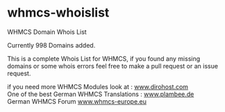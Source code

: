 # whmcs-whoislist
WHMCS Domain Whois List

Currently 998 Domains added.

This is a complete Whois List for WHMCS, if you found any missing domains or some whois errors feel free to make a pull request or an issue request.

if you need more WHMCS Modules look at : www.dirohost.com <br>
One of the best German WHMCS Translations : www.plambee.de<br>
German WHMCS Forum www.whmcs-europe.eu <br>
